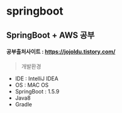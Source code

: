 # springboot  
## SpringBoot + AWS 공부  
#### 공부출처사이트 : https://jojoldu.tistory.com/  

> 개발환경  
* IDE : IntelliJ IDEA  
* OS : MAC OS  
* SpringBoot : 1.5.9  
* Java8  
* Gradle

